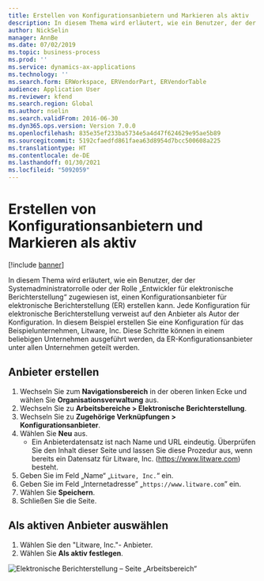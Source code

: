 ```yaml
---
title: Erstellen von Konfigurationsanbietern und Markieren als aktiv
description: In diesem Thema wird erläutert, wie ein Benutzer, der der Systemadministratorrolle oder der Rolle „Entwickler für elektronische Berichterstellung“ zugewiesen ist, einen Konfigurationsanbieter erstellen kann.
author: NickSelin
manager: AnnBe
ms.date: 07/02/2019
ms.topic: business-process
ms.prod: ''
ms.service: dynamics-ax-applications
ms.technology: ''
ms.search.form: ERWorkspace, ERVendorPart, ERVendorTable
audience: Application User
ms.reviewer: kfend
ms.search.region: Global
ms.author: nselin
ms.search.validFrom: 2016-06-30
ms.dyn365.ops.version: Version 7.0.0
ms.openlocfilehash: 835e35ef233ba5734e5a4d47f624629e95ae5b89
ms.sourcegitcommit: 5192cfaedfd861faea63d8954d7bcc500608a225
ms.translationtype: HT
ms.contentlocale: de-DE
ms.lasthandoff: 01/30/2021
ms.locfileid: "5092059"
---
```

# <a name="create-configuration-providers-and-mark-them-as-active"></a>Erstellen von Konfigurationsanbietern und Markieren als aktiv

[!include [banner](../../includes/banner.md)]

In diesem Thema wird erläutert, wie ein Benutzer, der der Systemadministratorrolle oder der Rolle „Entwickler für elektronische Berichterstellung“ zugewiesen ist, einen Konfigurationsanbieter für elektronische Berichterstellung (ER) erstellen kann. Jede Konfiguration für elektronische Berichterstellung verweist auf den Anbieter als Autor der Konfiguration. In diesem Beispiel erstellen Sie eine Konfiguration für das Beispielunternehmen, Litware, Inc. Diese Schritte können in einem beliebigen Unternehmen ausgeführt werden, da ER-Konfigurationsanbieter unter allen Unternehmen geteilt werden.

## <a name="create-a-provider"></a>Anbieter erstellen
1. Wechseln Sie zum **Navigationsbereich** in der oberen linken Ecke und wählen Sie **Organisationsverwaltung** aus.
2. Wechseln Sie zu **Arbeitsbereiche > Elektronische Berichterstellung**.
3. Wechseln Sie zu **Zugehörige Verknüpfungen > Konfigurationsanbieter**.
4. Wählen Sie **Neu** aus.
    - Ein Anbieterdatensatz ist nach Name und URL eindeutig. Überprüfen Sie den Inhalt dieser Seite und lassen Sie diese Prozedur aus, wenn bereits ein Datensatz für Litware, Inc. (https://www.litware.com) besteht.  
5. Geben Sie im Feld „Name“ „`Litware, Inc.`“ ein.
6. Geben Sie im Feld „Internetadresse” „`https://www.litware.com`” ein.
7. Wählen Sie **Speichern**.
8. Schließen Sie die Seite.

## <a name="select-as-an-active-provider"></a>Als aktiven Anbieter auswählen
1. Wählen Sie den "Litware, Inc."- Anbieter.
2. Wählen Sie **Als aktiv festlegen**.

![Elektronische Berichterstellung – Seite „Arbeitsbereich“](../media/GER-Task-ActiveProvider-1.png)
